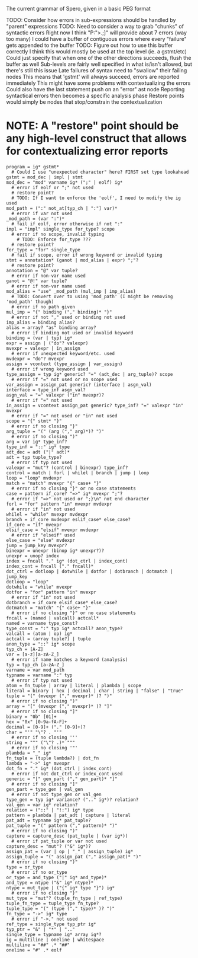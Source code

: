 The current grammar of Spero, given in a basic PEG format

TODO: Consider how errors in sub-expressions should be handled by "parent" expressions
TODO: Need to consider a way to grab "chunks" of syntactic errors
  Right now I think "P:">.;]" will provide about 7 errors (way too many)
	I could have a buffer of contiguous errors where every "failure" gets appended to the buffer
	  TODO: Figure out how to use this buffer correctly
		  I think this would mostly be used at the top level (ie. a gstmt/etc)
			  Could just specify that when one of the other directions succeeds, flush the buffer as well
			  Sub-levels are fairly well specified in what is/isn't allowed, but there's still this issue
	Late failures of syntax need to "swallow" their failing nodes
	  This means that 'gstmt' will always succeed, errors are reported immediately
		This might have some problems with contextualizing the errors
	Could also have the last statement push on an "error" ast node
	  Reporting syntactical errors then becomes a specific analysis phase
		Restore points would simply be nodes that stop/constrain the contextualization
# NOTE: A "restore" point should be any high-level construct that allows for contextualizing error reports

	program = ig* gstmt*
	  # Could I use "unexpected character" here? FIRST set type lookahead
	gstmt = mod_dec | impl | stmt
	mod_dec = "mod" varname ig* (";" | eolf) ig*
	  # error if eolf or ";" not used
	  # restore point?
	  # TODO: If I want to enforce the 'eolf', I need to modify the ig used
	mod_path = (":" not_at[typ_ch | ":"] var)*
	  # error if var not used
	_mod_path = (var ":")*
	  # fail if eolf, error otherwise if not ":"
	impl = "impl" single_type for_type? scope
	  # error if no scope, invalid typing
		# TODO: Enforce for_type ???
	  # restore point?
	for_type = "for" single_type
	  # fail if scope, error if wrong keyword or invalid typing
	stmt = annotation* (ganot | mod_alias | expr) ";"?
	  # restore point?
	annotation = "@" var tuple?
	  # error if non-var name used
	ganot = "@!" var tuple?
	  # error if non-var name used
	mod_alias = "use" _mod_path (mul_imp | imp_alias)
	  # TODO: Convert over to using 'mod_path' (I might be removing 'mod_path' though)
	  # error if no path given
	mul_imp = "{" binding ("," binding)* "}"
	  # error if not "," used or binding not used
	imp_alias = binding alias?
	alias = array? "as" binding array?
	  # error if binding not used or invalid keyword
	binding = (var | typ) ig*
	expr = assign | ("do"? valexpr)
	mvexpr = valexpr | in_assign
	  # error if unexpected keyword/etc. used
	mvdexpr = "do"? mvexpr
	assign = vcontext (type_assign | var_assign)
	  # error if wrong keyword used
	type_assign = typ ig* generic? "=" (adt_dec | arg_tuple)? scope
	  # error if "=" not used or no scope used
	var_assign = assign_pat generic? (interface | asgn_val)
	interface = type_inf asgn_val?
	asgn_val = "=" valexpr ("in" mvexpr)?
	  # error if "=" not used
	in_assign = vcontext assign_pat generic? type_inf? "=" valexpr "in" mvexpr
	  # error if "=" not used or "in" not used
	scope = "{" stmt* "}"
	  # error if no closing "}"
	arg_tuple = "(" (arg ("," arg)*)? ")"
	  # error if no closing ")"
	arg = var ig* type_inf?
	type_inf = "::" ig* type
	adt_dec = adt ("|" adt)*
	adt = typ tuple_type?
	  # error if typ not used
	valexpr = "mut"? (control | binexpr) type_inf?
	control = match | forl | whilel | branch | jump | loop
	loop = "loop" mvdexpr
	match = "match" mvexpr "{" case+ "}"
	  # error if no closing "}" or no case statements
	case = pattern if_core? "=>" ig* mvexpr ";"?
	  # error if "=>" not used or ";}\n" not end character
	forl = "for" pattern "in" mvexpr mvdexpr
	  # error if "in" not used
	whilel = "while" mvexpr mvdexpr
	branch = if_core mvdexpr eslif_case* else_case?
	if_core = "if" mvexpr
	elsif_case = "elsif" mvexpr mvdexpr
	  # error if "elseif" used
	else_case = "else" mvdexpr
	jump = jump_key mvexpr?
	binexpr = unexpr (binop ig* unexpr?)?
	unexpr = unop? index
	index = fncall "." ig* (dot_ctrl | index_cont)
	index_cont = fncall ("." fncall)*
	dot_ctrl = dotloop | dotwhile | dotfor | dotbranch | dotmatch | jump_key
	dotloop = "loop"
	dotwhile = "while" mvexpr
	dotfor = "for" pattern "in" mvexpr
	  # error if "in" not used
	dotbranch = if_core elsif_case* else_case?
	dotmatch = "match" "{" case+ "}"
	  # error if no closing "}" or no case statements
	fncall = (named | valcall) actcall*
    named = varname type_const?
	type_const = ":" typ ig* actcall? anon_type?
	valcall = (atom | op) ig*
	actcall = (array tuple?) | tuple
	anon_type = "::" ig* scope
	typ_ch = [A-Z]
	var = [a-z][a-zA-Z_]
	  # error if name matches a keyword (analysis)
	typ = typ_ch [a-zA-Z_]
	varname = var mod_path
	typname = varname ":" typ
	  # error if typ not used
	atom = fn_tuple | array | literal | plambda | scope
	literal = binary | hex | decimal | char | string | "false" | "true"
	tuple = "(" (mvexpr ("," mvexpr)* )? ")"
	  # error if no closing ")"
	array = "[" (mvexpr ("," mvexpr)* )? "]"
	  # error if no closing "]"
	binary = "0b" [01]+
	hex = "0x" [0-9a-fA-F]+
	decimal = [0-9]+ ("." [0-9]+)?
	char = "'" "\"? . "'"
	  # error if no closing '''
	string = """ ("\"? .)* """
	  # error if no closing '"'
	plambda = "_" ig*
	fn_tuple = (tuple lambda?) | dot_fn
	lambda = "->" ig* mvexpr
	dot_fn = "." ig* (dot_ctrl | index_cont)
	  # error if not dot_ctrl or index_cont used
	generic = "[" gen_part ("," gen_part)* "]"
	  # error if no closing "]"
	gen_part = type_gen | val_gen
	  # error if not type_gen or val_gen
	type_gen = typ ig* variance? (".." ig*)? relation?
	val_gen = var ig* relation?
	relation = ("::" | "!:") ig* type
	pattern = plambda | pat_adt | capture | literal
	pat_adt = typname ig* pat_tuple?
	pat_tuple = "(" pattern ("," pattern)* ")"
	  # error if no closing ")"
	capture = capture_desc (pat_tuple | (var ig*))
	  # error if pat_tuple or var not used
	capture_desc = "mut"? ("&" ig*)?
	assign_pat = (var | op | "_" | assign_tuple) ig*
	assign_tuple = "(" assign_pat ("," assign_pat)* ")"
	  # error if no closing ")"
	type = or_type
	  # error if no or_type
	or_type = and_type ("|" ig* and_type)*
	and_type = ntype ("&" ig* ntype)*
	ntype = mut_type | ("{" ig* type "}") ig*
	  # error if no closing "}"
	mut_type = "mut"? (tuple_fn_type | ref_type)
	tuple_fn_type = tuple_type fn_type?
	tuple_type = "(" (type ("," type)* )? ")"
	fn_type = "->" ig* type
	  # error if "->," not used
	ref_type = single_type typ_ptr ig*
	typ_ptr = "&" | "*" | ".."
	single_type = typname ig* array ig*?
    ig = multiline | oneline | whitespace
	multiline = "##" .* "##"
	oneline = "#" .* eolf
